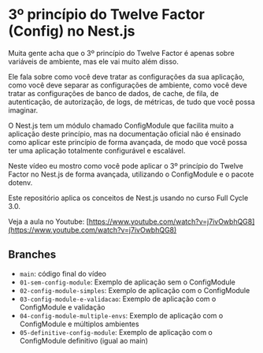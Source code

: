 # 3º princípio do Twelve Factor (Config) no Nest.js

Muita gente acha que o 3º princípio do Twelve Factor é apenas sobre variáveis de ambiente, mas ele vai muito além disso.

Ele fala sobre como você deve tratar as configurações da sua aplicação, como você deve separar as configurações de ambiente, como você deve tratar as configurações de banco de dados, de cache, de fila, de autenticação, de autorização, de logs, de métricas, de tudo que você possa imaginar.

O Nest.js tem um módulo chamado ConfigModule que facilita muito a aplicação deste princípio, mas na documentação oficial não é ensinado como aplicar este princípio de forma avançada, de modo que você possa ter uma aplicação totalmente configurável e escalável.

Neste vídeo eu mostro como você pode aplicar o 3º princípio do Twelve Factor no Nest.js de forma avançada, utilizando o ConfigModule e o pacote dotenv. []()

Este repositório aplica os conceitos de Nest.js usando no curso Full Cycle 3.0.

Veja a aula no Youtube: [https://www.youtube.com/watch?v=j7ivOwbhQG8](https://www.youtube.com/watch?v=j7ivOwbhQG8)

## Branches

- `main`: código final do vídeo
- `01-sem-config-module`: Exemplo de aplicação sem o ConfigModule
- `02-config-module-simples`: Exemplo de aplicação com o ConfigModule
- `03-config-module-e-validacao`: Exemplo de aplicação com o ConfigModule e validação
- `04-config-module-multiple-envs`: Exemplo de aplicação com o ConfigModule e múltiplos ambientes
- `05-definitive-config-module`: Exemplo de aplicação com o ConfigModule definitivo (igual ao main)

